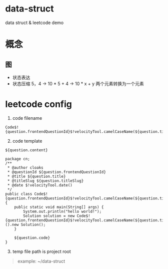 # data-struct
data struct &amp; leetcode demo

# 概念

## 图
* 状态表达
* 状态压缩 5，4 -> 10 * 5 + 4 -> 10 * x + y 两个元素转换为一个元素

# leetcode config

1. code filename
```shell
Code$!{question.frontendQuestionId}$!velocityTool.camelCaseName(${question.titleSlug})

```
2. code template
```shell
${question.content}

package cn;
/**
 * @author cloaks
 * @questionId ${question.frontendQuestionId}
 * @title ${question.title}
 * @titleSlug ${question.titleSlug}
 * @date $!velocityTool.date()
 */
public class Code$!{question.frontendQuestionId}$!velocityTool.camelCaseName(${question.titleSlug}){
    public static void main(String[] args) {
        System.out.println("hello world!");
        Solution solution = new Code$!{question.frontendQuestionId}$!velocityTool.camelCaseName(${question.titleSlug})().new Solution();
    }
    
    ${question.code}
}
```
3. temp file path is project root
> example: ~/data-struct